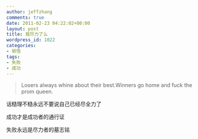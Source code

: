 ```yaml
---
author: jeffzhang
comments: true
date: 2011-02-23 04:22:02+00:00
layout: post
title: 我尽力了么
wordpress_id: 1022
categories:
- 顿悟
tags:
- 失败
- 成功
---
```


> Losers always whine about their best.Winners go home and fuck the prom queen.

话糙理不糙永远不要说自己已经尽全力了

成功才是成功者的通行证

失败永远是尽力者的墓志铭

